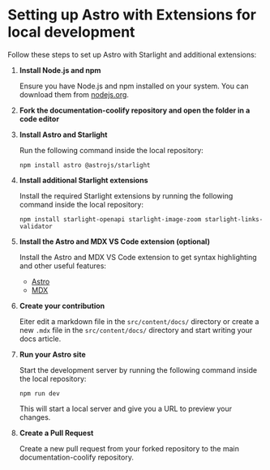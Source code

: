 # Setting up Astro with Extensions for local development

Follow these steps to set up Astro with Starlight and additional extensions:

1. **Install Node.js and npm**
   
   Ensure you have Node.js and npm installed on your system. You can download them from [nodejs.org](https://nodejs.org/).

2. **Fork the documentation-coolify repository and open the folder in a code editor**
   
3. **Install Astro and Starlight**
   
   Run the following command inside the local repository:
   ```
   npm install astro @astrojs/starlight
   ```

4. **Install additional Starlight extensions**
   
   Install the required Starlight extensions by running the following command inside the local repository:
   ```
   npm install starlight-openapi starlight-image-zoom starlight-links-validator
   ```

5. **Install the Astro and MDX VS Code extension (optional)**
   
   Install the Astro and MDX VS Code extension to get syntax highlighting and other useful features:
   - [Astro](https://marketplace.visualstudio.com/items?itemName=astro-build.astro-vscode)
   - [MDX](https://marketplace.visualstudio.com/items?itemName=unifiedjs.vscode-mdx)

6. **Create your contribution**
   
   Eiter edit a markdown file in the `src/content/docs/` directory or create a new `.mdx` file in the `src/content/docs/` directory and start writing your docs article.

7. **Run your Astro site**
   
   Start the development server by running the following command inside the local repository:
   ```
   npm run dev
   ```
   This will start a local server and give you a URL to preview your changes.

8. **Create a Pull Request**

   Create a new pull request from your forked repository to the main documentation-coolify repository.



